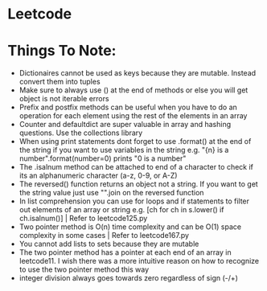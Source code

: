 # Leetcode

# Things To Note:
- Dictionaires cannot be used as keys because they are mutable. Instead convert them into tuples
- Make sure to always use () at the end of methods or else you will get object is not iterable errors
- Prefix and postfix methods can be useful when you have to do an operation for each element using the rest of the elements in an array
- Counter and defaultdict are super valuable in array and hashing questions. Use the collections library
- When using print statements dont forget to use .format() at the end of the string if you want to use variables in the string e.g. "{n} is a number".format(number=0) prints "0 is a number"
- The .isalnum method can be attached to end of a character to check if its an alphanumeric character (a-z, 0-9, or A-Z)
- The reversed() function returns an object not a string. If you want to get the string value just use "".join on the reversed function
- In list comprehension you can use for loops and if statements to filter out elements of an array or string e.g. [ch for ch in s.lower() if ch.isalnum()] | Refer to leetcode125.py
- Two pointer method is O(n) time complexity and can be O(1) space complexity in some cases | Refer to leetcode167.py
- You cannot add lists to sets because they are mutable
- The two pointer method has a pointer at each end of an array in leetcode11. I wish there was a more intuitive reason on how to recognize to use the two pointer method this way
- integer division always goes towards zero regardless of sign (-/+)

